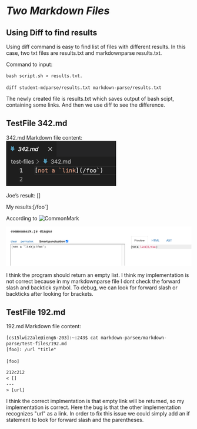 # *Two Markdown Files*

## Using Diff to find results

Using diff command is easy to find list of files with different results. In this case, two txt files are results.txt and markdownparse results.txt.

Command to input:
```
bash script.sh > results.txt.

diff student-mdparse/results.txt markdown-parse/results.txt
```

The newly created file is results.txt which saves output of bash scipt, containing some links. And then we use diff to see the difference.


## TestFile 342.md

 342.md Markdown file content:
 ![Image](342.png)

Joe’s result: []

My results:[/foo`] 


According to ![CommonMark](https://spec.commonmark.org/dingus/?text=%5Bnot%20a%20%60link%5D(%2Ffoo%60)&smart=1)

![Image](342w.png)

I think the program should return an empty list. I think my implementation is not correct because in my markdownparse file I dont check the forward slash and backtick symbol. To debug, we can look for forward slash or backticks after looking for brackets.


## TestFile 192.md

192.md Markdown file content:
```
[cs15lwi22ale@ieng6-203]:~:243$ cat markdown-parsee/markdown-parse/test-files/192.md
[foo]: /url "title"

[foo]
```

```
212c212
< []
---
> [url]
```

I think the correct implmentation is that empty link will be returned, so my implementation is correct. Here the bug is that the other implementation recognizes "url" as a link. In order to fix this issue we could simply add an if statement to look for forward slash and the parentheses.

